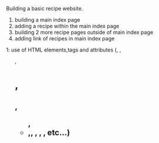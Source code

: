 Building a basic recipe website.

1) building a main index page  
2) adding a recipe within the main index page
3) building 2 more recipe pages outside of main index page
3) adding link of recipes in main index page


1: use of HTML elements,tags and attributes
(<html>, <meta>, <ol>, <h1>, <h2>, <ul>, <li>,<img>, <src>, <href>, <alt>, etc...)